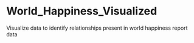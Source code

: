# World_Happiness_Visualized
Visualize data to identify relationships present in world happiness report data
